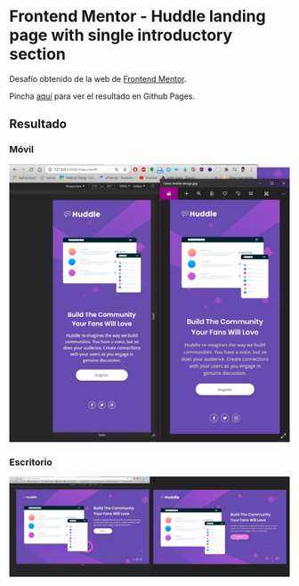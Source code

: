 # Frontend Mentor - Huddle landing page with single introductory section

Desafío obtenido de la web de <a href="https://www.frontendmentor.io/challenges/huddle-landing-page-with-a-single-introductory-section-B_2Wvxgi0" target="_blank">Frontend Mentor</a>.

Pincha <a href="https://road-to-frontend-mentor-master.github.io/huddle-landing-page-with-a-single-introductory-section/" target="_blank">aquí</a> para ver el resultado en Github Pages.

## Resultado

### Móvil

<img src="final-result/mobile.jpg" alt="Resultado final vista móvil">

### Escritorio

<img src="final-result/desktop.jpg" alt="Resultado final vista escritorio">
